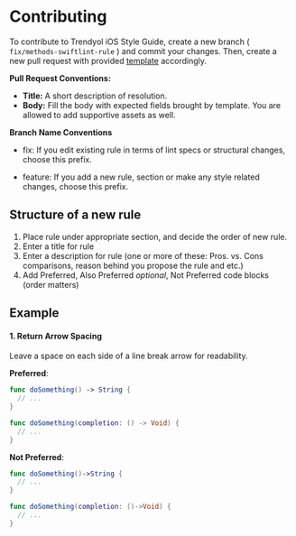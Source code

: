 # Contributing

To contribute to Trendyol iOS Style Guide, create a new branch ( `fix/methods-swiftlint-rule`  ) and commit your changes. Then, create a new pull request with provided [template](PULL_REQUEST_TEMPLATE.md) accordingly.

**Pull Request Conventions:**

* **Title:** A short description of resolution.
* **Body:** Fill the body with expected fields brought by template. You are allowed to add supportive assets as well.

**Branch Name Conventions**

* fix: If you edit existing rule in terms of lint specs or structural changes, choose this prefix.

* feature: If you add a new rule, section or make any style related changes, choose this prefix.

## Structure of a new rule

1. Place rule under appropriate section, and decide the order of new rule.
2. Enter a title for rule
3. Enter a description for rule (one or more of these: Pros. vs. Cons comparisons, reason behind you propose the rule and etc.)
4. Add Preferred, Also Preferred *optional*, Not Preferred code blocks (order matters)

## Example

#### **1**. Return Arrow Spacing

Leave a space on each side of a line break arrow for readability.

**Preferred**:

```swift
func doSomething() -> String {
  // ...
}

func doSomething(completion: () -> Void) {
  // ...
}
```

**Not Preferred**:

```swift
func doSomething()->String {
  // ...
}

func doSomething(completion: ()->Void) {
  // ...
}
```
